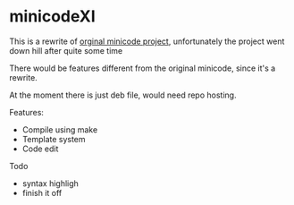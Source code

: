 # minicodeXI

This is a rewrite of [orginal minicode project](https://github.com/lufinkey/miniCode), unfortunately the project went down hill after quite some time

There would be features different from the original minicode, since it's a rewrite.

At the moment there is just deb file, would need repo hosting.

Features:
*  Compile using make 
*  Template system
*  Code edit 

Todo
*  syntax highligh
*  finish it off  
